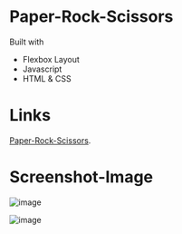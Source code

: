 # Paper-Rock-Scissors

Built with
* Flexbox Layout
* Javascript
* HTML & CSS

# Links
<a href="https://paper-rock-scissors-dusky.vercel.app/">Paper-Rock-Scissors</a>.

# Screenshot-Image

![image](https://github.com/Hkndevit/Paper-Rock-Scissors/assets/153287802/86bca2e7-b2c9-4fd5-b48f-42784f776911)


![image](https://github.com/Hkndevit/Paper-Rock-Scissors/assets/153287802/547f2fff-86d7-4d20-b54e-1293854c1740)





